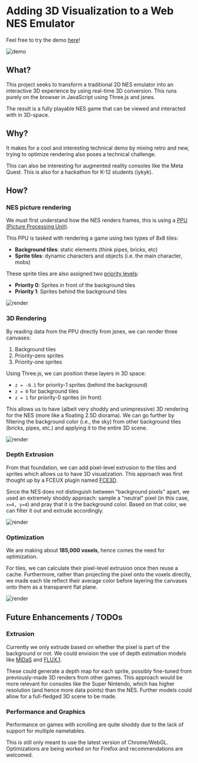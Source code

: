 # Adding 3D Visualization to a Web NES Emulator

Feel free to try the demo [here](https://ireallyhateyou.github.io/fami3d/)!

![demo](https://i.imgur.com/IytUMey.png)

## What?

This project seeks to transform a traditional 2D NES emulator into an interactive 3D experience by using real-time 3D conversion. This runs purely on the browser in JavaScript using Three.js and jsnes.

The result is a fully playable NES game that can be viewed and interacted with in 3D-space.

## Why?
It makes for a cool and interesting technical demo by mixing retro and new, trying to optimize rendering also poses a technical challenge. 

This can also be interesting for augmented reality consoles like the Meta Quest. This is also for a hackathon for K-12 students (iykyk).


## How?
### NES picture rendering

We must first understand how the NES renders frames, this is using a [PPU (Picture Processing Unit)](https://www.nesdev.org/wiki/PPU).

This PPU is tasked with rendering a game using two types of 8x8 tiles:
- **Background tiles**: static elements (think pipes, bricks, etc)
- **Sprite tiles**: dynamic characters and objects (i.e. the main character, mobs)

These sprite tiles are also assigned two [priority levels](https://www.nesdev.org/wiki/PPU_sprite_priority):
- **Priority 0**: Sprites in front of the background tiles
- **Priority 1**: Sprites behind the background tiles

![render](https://i.imgur.com/W9RNDnc.png)

### 3D Rendering 

By reading data from the PPU directly from jsnes, we can render three canvases:
1. Background tiles
2. Priority-zero sprites  
3. Priority-one sprites

Using Three.js, we can position these layers in 3D space:
- `z = -0.1` for priority-1 sprites (behind the background)
- `z = 0` for background tiles
- `z = 1` for priority-0 sprites (in front)

This allows us to have (albeit very shoddy and unimpressive) 3D rendering for the NES (more like a floating 2.5D diorama). We can go further by filtering the background color (i.e., the sky) from other background tiles (bricks, pipes, etc.) and applying it to the entire 3D scene.

![render](https://i.imgur.com/8R8fMjL.png)

### Depth Extrusion

From that foundation, we can add pixel-level extrusion to the tiles and sprites which allows us to have 3D visualization. This approach was first thought up by a FCEUX plugin named [FCE3D](https://github.com/HerbFargus/FCE3D).

Since the NES does not distinguish between "background pixels" apart, we used an extremely shoddy approach: sample a "neutral" pixel (in this case, `x=4, y=4`) and pray that it is the background color. Based on that color, we can filter it out and extrude accordingly.

![render](https://i.imgur.com/lzCCzQj.png)

### Optimization 

We are making about **185,000 voxels**, hence comes the need for optimization.

For tiles, we can calculate their pixel-level extrusion once then reuse a cache. Furthermore, rather than projecting the pixel onto the voxels directly, we made each tile reflect their average color before layering the canvases onto them as a transparent flat plane.

![render](https://i.imgur.com/9b7WXb6.png)

## Future Enhancements / TODOs

### Extrusion

Currently we only extrude based on whether the pixel is part of the background or not. We could envision the use of depth estimation models like [MiDaS](https://github.com/isl-org/MiDaS) and [FLUX.1](https://bfl.ai/announcements/24-11-21-tools).

These could generate a depth map for each sprite, possibly fine-tuned from previously-made 3D renders from other games. This approach would be more relevant for consoles like the Super Nintendo, which has higher resolution (and hence more data points) than the NES. Further models could allow for a full-fledged 3D scene to be made.

### Performance and Graphics

Performance on games with scrolling are quite shoddy due to the lack of support for multiple nametables. 

This is still only meant to use the latest version of Chrome/WebGL. Optimizations are being worked on for Firefox and recommendations are welcomed.
